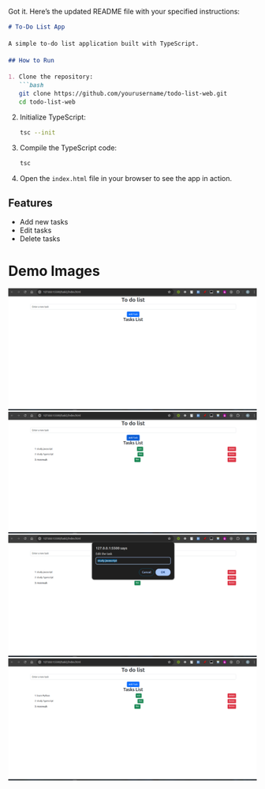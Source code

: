 Got it. Here’s the updated README file with your specified instructions:

```markdown
# To-Do List App

A simple to-do list application built with TypeScript.

## How to Run

1. Clone the repository:
   ```bash
   git clone https://github.com/yourusername/todo-list-web.git
   cd todo-list-web
   ```

2. Initialize TypeScript:
   ```bash
   tsc --init
   ```

3. Compile the TypeScript code:
   ```bash
   tsc
   ```

4. Open the `index.html` file in your browser to see the app in action.

## Features

- Add new tasks
- Edit tasks
- Delete tasks

# Demo Images

![alt text](demo-image/Screenshot%20from%202024-07-30%2015-11-15.png)
![alt text](demo-image/Screenshot%20from%202024-07-30%2015-12-04.png)
![alt text](demo-image/Screenshot%20from%202024-07-30%2015-12-23.png)
![alt text](demo-image/Screenshot%20from%202024-07-30%2015-12-35.png)